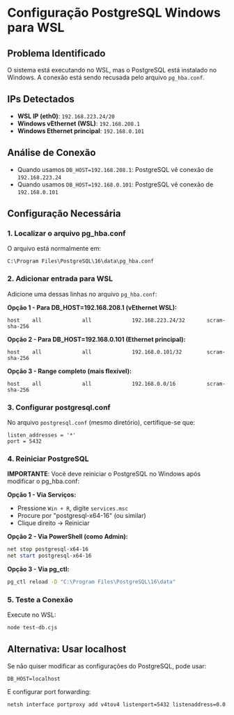 # Configuração PostgreSQL Windows para WSL

## Problema Identificado
O sistema está executando no WSL, mas o PostgreSQL está instalado no Windows. A conexão está sendo recusada pelo arquivo `pg_hba.conf`.

## IPs Detectados
- **WSL IP (eth0)**: `192.168.223.24/20`
- **Windows vEthernet (WSL)**: `192.168.208.1`
- **Windows Ethernet principal**: `192.168.0.101`

## Análise de Conexão
- Quando usamos `DB_HOST=192.168.208.1`: PostgreSQL vê conexão de `192.168.223.24`
- Quando usamos `DB_HOST=192.168.0.101`: PostgreSQL vê conexão de `192.168.0.101`

## Configuração Necessária

### 1. Localizar o arquivo pg_hba.conf
O arquivo está normalmente em:
```
C:\Program Files\PostgreSQL\16\data\pg_hba.conf
```

### 2. Adicionar entrada para WSL
Adicione uma dessas linhas no arquivo `pg_hba.conf`:

**Opção 1 - Para DB_HOST=192.168.208.1 (vEthernet WSL):**
```
host    all             all             192.168.223.24/32       scram-sha-256
```

**Opção 2 - Para DB_HOST=192.168.0.101 (Ethernet principal):**
```
host    all             all             192.168.0.101/32        scram-sha-256
```

**Opção 3 - Range completo (mais flexível):**
```
host    all             all             192.168.0.0/16          scram-sha-256
```

### 3. Configurar postgresql.conf
No arquivo `postgresql.conf` (mesmo diretório), certifique-se que:
```
listen_addresses = '*'
port = 5432
```

### 4. Reiniciar PostgreSQL
**IMPORTANTE**: Você deve reiniciar o PostgreSQL no Windows após modificar o pg_hba.conf:

**Opção 1 - Via Serviços:**
- Pressione `Win + R`, digite `services.msc`
- Procure por "postgresql-x64-16" (ou similar)
- Clique direito → Reiniciar

**Opção 2 - Via PowerShell (como Admin):**
```powershell
net stop postgresql-x64-16
net start postgresql-x64-16
```

**Opção 3 - Via pg_ctl:**
```cmd
pg_ctl reload -D "C:\Program Files\PostgreSQL\16\data"
```

### 5. Teste a Conexão
Execute no WSL:
```bash
node test-db.cjs
```

## Alternativa: Usar localhost
Se não quiser modificar as configurações do PostgreSQL, pode usar:
```
DB_HOST=localhost
```

E configurar port forwarding:
```bash
netsh interface portproxy add v4tov4 listenport=5432 listenaddress=0.0.0.0 connectport=5432 connectaddress=192.168.208.1
```